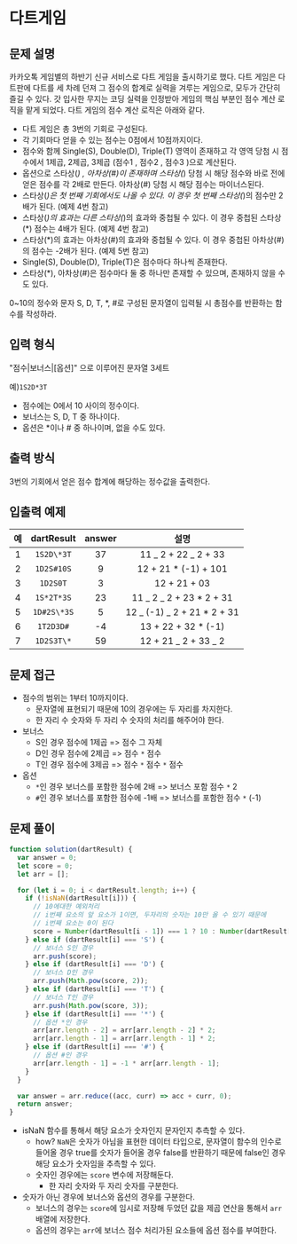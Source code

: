 # 다트게임

## 문제 설명

카카오톡 게임별의 하반기 신규 서비스로 다트 게임을 출시하기로 했다. 다트 게임은 다트판에 다트를 세 차례 던져 그 점수의 합계로 실력을 겨루는 게임으로, 모두가 간단히 즐길 수 있다.
갓 입사한 무지는 코딩 실력을 인정받아 게임의 핵심 부분인 점수 계산 로직을 맡게 되었다. 다트 게임의 점수 계산 로직은 아래와 같다.

- 다트 게임은 총 3번의 기회로 구성된다.
- 각 기회마다 얻을 수 있는 점수는 0점에서 10점까지이다.
- 점수와 함께 Single(S), Double(D), Triple(T) 영역이 존재하고 각 영역 당첨 시 점수에서 1제곱, 2제곱, 3제곱 (점수1 , 점수2 , 점수3 )으로 계산된다.
- 옵션으로 스타상(_) , 아차상(#)이 존재하며 스타상(_) 당첨 시 해당 점수와 바로 전에 얻은 점수를 각 2배로 만든다. 아차상(#) 당첨 시 해당 점수는 마이너스된다.
- 스타상(_)은 첫 번째 기회에서도 나올 수 있다. 이 경우 첫 번째 스타상(_)의 점수만 2배가 된다. (예제 4번 참고)
- 스타상(_)의 효과는 다른 스타상(_)의 효과와 중첩될 수 있다. 이 경우 중첩된 스타상(\*) 점수는 4배가 된다. (예제 4번 참고)
- 스타상(\*)의 효과는 아차상(#)의 효과와 중첩될 수 있다. 이 경우 중첩된 아차상(#)의 점수는 -2배가 된다. (예제 5번 참고)
- Single(S), Double(D), Triple(T)은 점수마다 하나씩 존재한다.
- 스타상(\*), 아차상(#)은 점수마다 둘 중 하나만 존재할 수 있으며, 존재하지 않을 수도 있다.

0~10의 정수와 문자 S, D, T, \*, #로 구성된 문자열이 입력될 시 총점수를 반환하는 함수를 작성하라.

## 입력 형식

"점수|보너스|[옵션]" 으로 이루어진 문자열 3세트

예)`1S2D*3T`

- 점수에는 0에서 10 사이의 정수이다.
- 보너스는 S, D, T 중 하나이다.
- 옵션은 \*이나 # 중 하나이며, 없을 수도 있다.

## 출력 방식

3번의 기회에서 얻은 점수 합계에 해당하는 정수값을 출력한다.

## 입출력 예제

| 예  | dartResult  | answer |             설명             |
| :-: | :---------: | :----: | :--------------------------: |
|  1  | `1S2D\*3T`  |   37   |     11 _ 2 + 22 _ 2 + 33     |
|  2  | `1D2S#10S`  |   9    |    12 + 21 \* (-1) + 101     |
|  3  |  `1D2S0T`   |   3    |         12 + 21 + 03         |
|  4  | `1S*2T*3S`  |   23   |  11 _ 2 _ 2 + 23 \* 2 + 31   |
|  5  | `1D#2S\*3S` |   5    | 12 _ (-1) _ 2 + 21 \* 2 + 31 |
|  6  |  `1T2D3D#`  |   -4   |     13 + 22 + 32 \* (-1)     |
|  7  | `1D2S3T\*`  |   59   |     12 + 21 _ 2 + 33 _ 2     |

## 문제 접근

- 점수의 범위는 1부터 10까지이다.
  - 문자열에 표현되기 때문에 10의 경우에는 두 자리를 차지한다.
  - 한 자리 수 숫자와 두 자리 수 숫자의 처리를 해주어야 한다.
- 보너스
  - S인 경우 점수에 1제곱 => 점수 그 자체
  - D인 경우 점수에 2제곱 => 점수 `*` 점수
  - T인 경우 점수에 3제곱 => 점수 `*` 점수 `*` 점수
- 옵션
  - `*`인 경우 보너스를 포함한 점수에 2배 => 보너스 포함 점수 `*` 2
  - `#`인 경우 보너스를 포함한 점수에 -1배 => 보너스를 포함한 점수 `*` (-1)

## 문제 풀이

```js
function solution(dartResult) {
  var answer = 0;
  let score = 0;
  let arr = [];

  for (let i = 0; i < dartResult.length; i++) {
    if (!isNaN(dartResult[i])) {
      // 10에대한 예외처리
      // i번째 요소의 앞 요소가 1이면, 두자리의 숫자는 10만 올 수 있기 때문에
      // i번째 요소는 0이 된다
      score = Number(dartResult[i - 1]) === 1 ? 10 : Number(dartResult[i]);
    } else if (dartResult[i] === 'S') {
      // 보너스 S인 경우
      arr.push(score);
    } else if (dartResult[i] === 'D') {
      // 보너스 D인 경우
      arr.push(Math.pow(score, 2));
    } else if (dartResult[i] === 'T') {
      // 보너스 T인 경우
      arr.push(Math.pow(score, 3));
    } else if (dartResult[i] === '*') {
      // 옵션 *인 경우
      arr[arr.length - 2] = arr[arr.length - 2] * 2;
      arr[arr.length - 1] = arr[arr.length - 1] * 2;
    } else if (dartResult[i] === '#') {
      // 옵션 #인 경우
      arr[arr.length - 1] = -1 * arr[arr.length - 1];
    }
  }

  var answer = arr.reduce((acc, curr) => acc + curr, 0);
  return answer;
}
```

- isNaN 함수를 통해서 해당 요소가 숫자인지 문자인지 추측할 수 있다.
  - how? `NaN`은 숫자가 아님을 표현한 데이터 타입으로, 문자열이 함수의 인수로 들어올 경우 true를 숫자가 들어올 경우 false를 반환하기 때문에 false인 경우 해당 요소가 숫자임을 추측할 수 있다.
  - 숫자인 경우에는 `score` 변수에 저장해둔다.
    - 한 자리 숫자와 두 자리 숫자를 구분한다.
- 숫자가 아닌 경우에 보너스와 옵션의 경우를 구분한다.
  - 보너스의 경우는 `score`에 임시로 저장해 두었던 값을 제곱 연산을 통해서 `arr`배열에 저장한다.
  - 옵션의 경우는 `arr`에 보너스 점수 처리가된 요소들에 옵션 점수를 부여한다.
